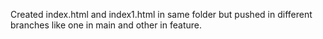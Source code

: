 Created index.html and index1.html in same folder but pushed in different branches like one in main and other in feature.
